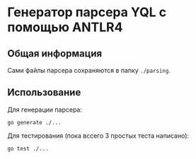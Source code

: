 # Генератор парсера YQL с помощью ANTLR4

## Общая информация
Сами файлы парсера сохраняются в папку `./parsing`.

## Использование

Для генерации парсера:
```
go generate ./...
```

Для тестирования (пока вссего 3 простых теста написано):
```
go test ./...
```


